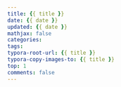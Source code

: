 ```yaml
---
title: {{ title }}
date: {{ date }}
updated: {{ date }}
mathjax: false
categories: 
tags:
typora-root-url: {{ title }}
typora-copy-images-to: {{ title }}
top: 1
comments: false
---
```


